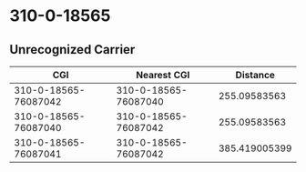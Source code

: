 # 310-0-18565
## Unrecognized Carrier


| CGI | Nearest CGI | Distance |
|-----|-------------|----------|
| 310-0-18565-76087042 | 310-0-18565-76087040 | 255.09583563 |
| 310-0-18565-76087040 | 310-0-18565-76087042 | 255.09583563 |
| 310-0-18565-76087041 | 310-0-18565-76087042 | 385.419005399 |
